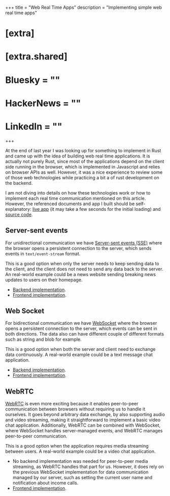 +++
title = "Web Real Time Apps"
description = "Implementing simple web real time apps"

# [extra]
# [extra.shared]
#   Bluesky = ""
#   HackerNews = ""
#   LinkedIn = ""
+++

At the end of last year I was looking up for something to implement in Rust and came up with the idea of building web real time applications.
It is actually not purely Rust, since most of the applications depend on the client side running in the browser, which is
implemented in Javascript and relies on browser APIs as well. However, it was a nice experience to review some of those web technologies while practicing a bit a of rust
development on the backend.

I am not diving into details on how these technologies work or how to implement each real time communication mentioned on this article. However, the referenced documents and app I built should be self-explanatory: [live app][app_url] (it may take a few seconds for the initial loading) and [source code][git_repository].

## Server-sent events

For unidirectional communication we have [Server-sent events (SSE)][sse_doc] where the browser opens a persistent connection to the server, which sends events
in `text/event-stream` format.

This is a good option when only the server needs to keep sending data to the client, and the client does not need
to send any data back to the server. An real-world example could be a news website sending breaking news updates to users on their homepage.

- [Backend implementation][sse_be].
- [Frontend implementation][sse_fe].

## Web Socket

For bidirectional communication we have [WebSocket][sse_doc] where the browser opens a persistent connection to the server, which events can be sent in both directions. The data also can have different couple of different formats such as string and blob for example.

This is a good option when both the server and client need to exchange data continuously. A real-world example could be a text message chat application.

- [Backend implementation][web_socket_be].
- [Frontend implementation][web_socket_fe].

## WebRTC

[WebRTC][webrtc_doc] is even more exciting because it enables peer-to-peer communication between browsers without requiring us to handle it
ourselves. It goes beyond arbitrary data exchange, by also supporting audio and video streaming, making it
straightforward to implement a basic video chat application. Additionally, WebRTC can be combined with WebSocket, where WebSocket handles
server-managed events, and WebRTC manages peer-to-peer communication.

This is a good option when the application requires media streaming between users. A real-world example could be a video chat application.

- No backend implementation was needed for peer-to-peer media streaming, as WebRTC handles that part for us. However, it does rely on the previous WebSocket
  implementation for data communication managed by our server, such as setting the current user name and notification
  about income calls.
- [Frontend implementation][webrtc_fe].

[app_url]: https://rust-web-real-time.onrender.com
[git_repository]: https://github.com/maxclaus/rust-web-real-time
[sse_doc]: https://developer.mozilla.org/en-US/docs/Web/API/Server-sent_events
[sse_be]: https://github.com/maxclaus/rust-web-real-time/blob/main/src/evenstream_handler.rs
[sse_fe]: https://github.com/maxclaus/rust-web-real-time/tree/main/app/src/pages/EventStream
[web_socket_doc]: https://developer.mozilla.org/en-US/docs/Web/API/WebSocket
[web_socket_fe]: https://github.com/maxclaus/rust-web-real-time/tree/main/app/src/pages/Chat
[web_socket_be]: https://github.com/maxclaus/rust-web-real-time/tree/main/src/ws
[webrtc_doc]: https://developer.mozilla.org/en-US/docs/Web/API/WebRTC_API
[webrtc_fe]: https://github.com/maxclaus/rust-web-real-time/tree/main/app/src/pages/VideoChat
